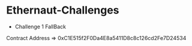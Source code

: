 # Ethernaut-Challenges

- Challenge 1 FallBack

Contract Address => 0xC1E515f2F0Da4E8a5411D8c8c126cd2Fe7D24534